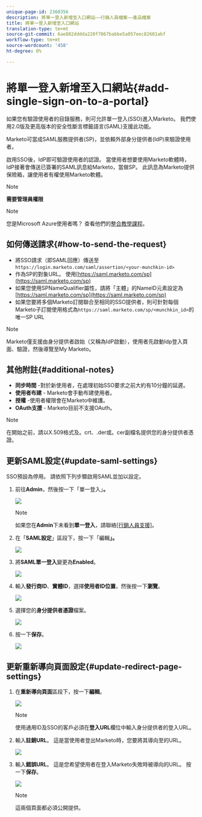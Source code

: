 ```yaml
---
unique-page-id: 2360356
description: 將單一登入新增至入口網站——行銷人員檔案——產品檔案
title: 將單一登入新增至入口網站
translation-type: tm+mt
source-git-commit: 6ae882dddda220f7067babbe5a057eec82601abf
workflow-type: tm+mt
source-wordcount: '458'
ht-degree: 0%

---
```



# 將單一登入新增至入口網站{#add-single-sign-on-to-a-portal}

如果您有驗證使用者的目錄服務，則可允許單一登入(SSO)進入Marketo。 我們使用2.0版及更高版本的安全性斷言標籤語言(SAML)支援此功能。

Marketo可當成SAML服務提供者(SP)，並依賴外部身分提供者(IdP)來驗證使用者。

啟用SSO後，IdP即可驗證使用者的認證。 當使用者想要使用Marketo軟體時，IdP接著會傳送已簽署的SAML訊息給Marketo，當做SP。 此訊息為Marketo提供保險箱，讓使用者有權使用Marketo軟體。

>[!NOTE]
>
>**需要管理員權限**

>[!NOTE]
>
>您是Microsoft Azure使用者嗎？ 查看他們的[整合教學課程](https://azure.microsoft.com/en-us/documentation/articles/active-directory-saas-marketo-tutorial/)。

## 如何傳送請求{#how-to-send-the-request}

* 將SSO請求（即SAML回應）傳送至`https://login.marketo.com/saml/assertion/<your-munchkin-id>`
* 作為SP的對象URL。 使用[https://saml.marketo.com/sp](https://saml.marketo.com/sp)
* 如果您使用SPNameQualifier屬性，請將「主體」的NameID元素設定為[https://saml.marketo.com/sp](https://saml.marketo.com/sp)
* 如果您要將多個Marketo訂閱聯合至相同的SSO提供者，則可針對每個Marketo子訂閱使用格式為`https://saml.marketo.com/sp/<munchkin_id>`的唯一SP URL

>[!NOTE]
>
>Marketo僅支援由身分提供者啟始（又稱為IdP啟動），使用者先啟動Idp登入頁面、驗證，然後導覽至My Marketo。

## 其他附註{#additional-notes}

* **同步時間** -對於新使用者，在處理初始SSO要求之前大約有10分鐘的延遲。
* **使用者布建** - Marketo會手動布建使用者。
* **授權** -使用者權限會在Marketo中維護。
* **OAuth支援** - Marketo目前不支援OAuth。

>[!NOTE]
>
>在開始之前，請以X.509格式及。crt、.der或。cer副檔名提供您的身分提供者憑證。

## 更新SAML設定{#update-saml-settings}

SSO預設為停用。 請依照下列步驟啟用SAML並加以設定。

1. 前往&#x200B;**Admin**，然後按一下「單一登入」**。**

   ![](assets/image2014-9-24-14-3a36-3a50.png)

   >[!NOTE]
   >
   >如果您在&#x200B;**Admin**&#x200B;下未看到&#x200B;**單一登入**，請聯絡[[行銷人員支援]](https://nation.marketo.com/t5/Support/ct-p/Support)。

1. 在「**SAML設定**」區段下，按一下「編輯&#x200B;**」。**

   ![](assets/image2014-9-24-14-3a37-3a3.png)

1. 將&#x200B;**SAML單一登入**&#x200B;變更為&#x200B;**Enabled**。

   ![](assets/image2014-9-24-14-3a37-3a17.png)

1. 輸入&#x200B;**發行商ID**、**實體ID**，選擇&#x200B;**使用者ID位置**，然後按一下&#x200B;**瀏覽**。

   ![](assets/image2014-9-24-14-3a37-3a32.png)

1. 選擇您的&#x200B;**身分提供者憑證**&#x200B;檔案。

   ![](assets/image2014-9-24-14-3a38-3a8.png)

1. 按一下&#x200B;**保存**。

   ![](assets/image2014-9-24-14-3a38-3a22.png)

## 更新重新導向頁面設定{#update-redirect-page-settings}

1. 在&#x200B;**重新導向頁面**&#x200B;區段下，按一下&#x200B;**編輯**。

   ![](assets/seven.png)

   >[!NOTE]
   >
   >使用通用ID及SSO的客戶必須在&#x200B;**登入URL**&#x200B;欄位中輸入身分提供者的登入URL。

1. 輸入&#x200B;**註銷URL**。 這是當使用者登出Marketo時，您要將其導向至的URL。

   ![](assets/eight.png)

1. 輸入&#x200B;**錯誤URL**。 這是您希望使用者在登入Marketo失敗時被導向的URL。 按一下&#x200B;**保存**。

   ![](assets/nine.png)

   >[!NOTE]
   >
   >這兩個頁面都必須公開提供。
